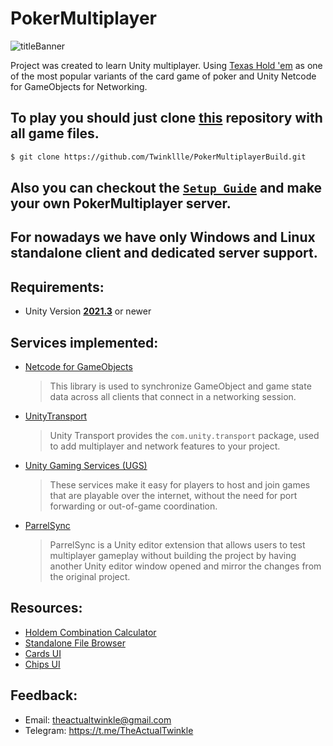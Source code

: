 # **PokerMultiplayer**
![titleBanner](PokerTitle.jpg)

Project was created to learn Unity multiplayer. 
Using [Texas Hold 'em](https://en.wikipedia.org/wiki/Texas_hold_%27em#Rules) as one of the most popular variants of the card game of poker and Unity Netcode for GameObjects for Networking.

## To play you should just clone [this](https://github.com/Twinkllle/PokerMultiplayerBuild/tree/main) repository with all game files. 

```bash
$ git clone https://github.com/Twinkllle/PokerMultiplayerBuild.git
```
## Also you can checkout the [`Setup Guide`](https://github.com/Twinkllle/PokerMultiplayerBuild/tree/main#setup-guide) and make your own PokerMultiplayer server.
## For nowadays we have only Windows and Linux standalone client and dedicated server support.
## **Requirements**:
 - Unity Version [**2021.3**](https://unity3d.com/get-unity/download) or newer
## **Services implemented:**
  * [Netcode for GameObjects](https://unity.com/products/netcode) 
    >This library is used to synchronize GameObject and game state data across all clients that connect in a networking session.
  * [UnityTransport](https://docs-multiplayer.unity3d.com/transport/current/about/index.html)
    >Unity Transport provides the `com.unity.transport` package, used to add multiplayer and network features to your project.
  * [Unity Gaming Services (UGS)](https://unity.com/solutions/gaming-services)
    >These services make it easy for players to host and join games that are playable over the internet, without the need for port forwarding or out-of-game coordination.
  * [ParrelSync](https://github.com/VeriorPies/ParrelSync)
	>ParrelSync is a Unity editor extension that allows users to test multiplayer gameplay without building the project by having another Unity editor window opened and mirror the changes from the original project.

## **Resources:**
* [Holdem Combination Сalculator](https://github.com/ccqi/TexasHoldem)
* [Standalone File Browser](https://github.com/gkngkc/UnityStandaloneFileBrowser)
* [Cards UI](https://drawsgood.itch.io/8bit-deck-card-assets)
* [Chips UI](https://www.freepik.com/premium-vector/cards-chips-dice-pixel-art-set-poker-game-casino-gambling-elements-collection-8-bit_31890168.htm)
## Feedback:
* Email: theactualtwinkle@gmail.com
* Telegram: https://t.me/TheActualTwinkle